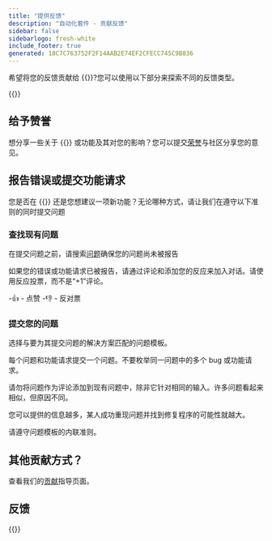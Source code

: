 ```yaml
---
title: "提供反馈"
description: "自动化套件 - 贡献反馈"
sidebar: false
sidebarlogo: fresh-white
include_footer: true
generated: 18C7C763752F2F14AAB2E74EF2CFECC745C9B836
---
```


希望将您的反馈贡献给 {{<product-name>}}?您可以使用以下部分来探索不同的反馈类型。

{{<toc>}}

## 给予赞誉

想分享一些关于 {{<product-name>}} 或功能及其对您的影响？您可以提交[荣誉](https://github.com/microsoft/powercat-automation-kit/issues/new?assignees=&labels=automation-kit%2Ckudos&template=4-automation-kit-kudos.yml&title=%5BAutomation+Kit+-+Kudos%5D+Your+summary)与社区分享您的意见。

## 报告错误或提交功能请求

您是否在 {{<product-name>}} 还是您想建议一项新功能？无论哪种方式，请让我们在遵守以下准则的同时提交问题

### 查找现有问题

在提交问题之前，请搜索[问题](https://github.com/microsoft/automation-kit/issues)确保您的问题尚未被报告

如果您的错误或功能请求已被报告，请通过评论和添加您的反应来加入对话。请使用反应投票，而不是“+1”评论。

-👍 - 点赞
-👎 - 反对票

### 提交您的问题

选择与要为其提交问题的解决方案匹配的问题模板。

每个问题和功能请求提交一个问题。不要枚举同一问题中的多个 bug 或功能请求。

请勿将问题作为评论添加到现有问题中，除非它针对相同的输入。许多问题看起来相似，但原因不同。

您可以提供的信息越多，某人成功重现问题并找到修复程序的可能性就越大。

请遵守问题模板的内联准则。

## 其他贡献方式？

查看我们的[贡献](/zh-hans/contribution)指导页面。

## 反馈

{{<questions name="/content/zh-hans/contribution/feedback.json" completed="感谢您提供反馈" showNavigationButtons="false" locale="zh-hans">}}
